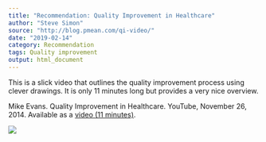 ```yaml
---
title: "Recommendation: Quality Improvement in Healthcare"
author: "Steve Simon"
source: "http://blog.pmean.com/qi-video/"
date: "2019-02-14"
category: Recommendation
tags: Quality improvement
output: html_document
---
```


This is a slick video that outlines the quality improvement process
using clever drawings. It is only 11 minutes long but provides a very
nice overview.

<!---More--->

Mike Evans. Quality Improvement in Healthcare. YouTube, November 26,
2014. Available as a [video (11
minutes)](https://www.youtube.com/watch?v=jq52ZjMzqyI).

![](../../web/images/qi-video01.png)




